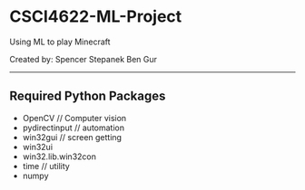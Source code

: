 # CSCI4622-ML-Project
Using ML to play Minecraft

Created by:
Spencer Stepanek
Ben Gur
_________

## Required Python Packages
- OpenCV  // Computer vision
- pydirectinput  // automation
- win32gui  // screen getting
- win32ui  
- win32.lib.win32con  
- time  // utility
- numpy  
